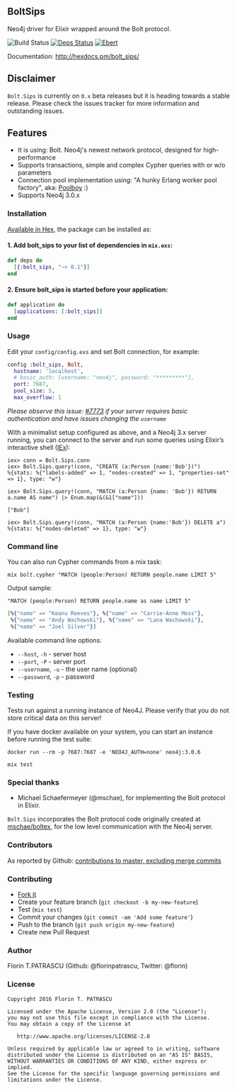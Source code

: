## BoltSips

Neo4j driver for Elixir wrapped around the Bolt protocol.

![Build Status](https://travis-ci.org/florinpatrascu/bolt_sips.svg?branch=master)
[![Deps Status](https://beta.hexfaktor.org/badge/all/github/florinpatrascu/bolt_sips.svg)](https://beta.hexfaktor.org/github/florinpatrascu/bolt_sips)
[![Ebert](https://ebertapp.io/github/florinpatrascu/bolt_sips.svg)](https://ebertapp.io/github/florinpatrascu/bolt_sips)

Documentation: http://hexdocs.pm/bolt_sips/


## Disclaimer

`Bolt.Sips` is currently on `0.x` beta releases but it is heading towards a stable release. Please check the issues tracker for more information and outstanding issues.

## Features

  * It is using: Bolt. Neo4j's newest network protocol, designed for high-performance
  * Supports transactions, simple and complex Cypher queries with or w/o parameters
  * Connection pool implementation using: "A hunky Erlang worker pool factory", aka: [Poolboy](http://github.com/devinus/poolboy) :)
  * Supports Neo4j 3.0.x

### Installation

[Available in Hex](https://hex.pm/packages/bolt_sips), the package can be installed as:

#### 1. Add bolt_sips to your list of dependencies in `mix.exs`:

```elixir
def deps do
  [{:bolt_sips, "~> 0.1"}]
end
```
#### 2. Ensure bolt_sips is started before your application:

```elixir
def application do
  [applications: [:bolt_sips]]
end
```

### Usage

Edit your `config/config.exs` and set Bolt connection, for example:

```elixir
config :bolt_sips, Bolt,
  hostname: 'localhost',
  # basic_auth: [username: "neo4j", password: "*********"],
  port: 7687,
  pool_size: 5,
  max_overflow: 1
```

*Please observe this issue: [#7773](https://github.com/neo4j/neo4j/issues/7773) if your server requires basic authentication and have issues changing the `username`*

With a minimalist setup configured as above, and a Neo4j 3.x server running, you can connect to the server and run some queries using Elixir’s interactive shell ([IEx](http://elixir-lang.org/docs/stable/iex/IEx.html)):

    iex> conn = Bolt.Sips.conn
    iex> Bolt.Sips.query!(conn, "CREATE (a:Person {name:'Bob'})")
    %{stats: %{"labels-added" => 1, "nodes-created" => 1, "properties-set" => 1}, type: "w"}
    
    iex> Bolt.Sips.query!(conn, "MATCH (a:Person {name: 'Bob'}) RETURN a.name AS name") |> Enum.map(&(&1["name"]))
    
    ["Bob"]
    
    iex> Bolt.Sips.query!(conn, "MATCH (a:Person {name:'Bob'}) DELETE a")
    %{stats: %{"nodes-deleted" => 1}, type: "w"}

### Command line

You can also run Cypher commands from a mix task:

    mix bolt.cypher "MATCH (people:Person) RETURN people.name LIMIT 5"

Output sample:

    "MATCH (people:Person) RETURN people.name as name LIMIT 5"

```elixir    
[%{"name" => "Keanu Reeves"}, %{"name" => "Carrie-Anne Moss"},
 %{"name" => "Andy Wachowski"}, %{"name" => "Lana Wachowski"},
 %{"name" => "Joel Silver"}]
```

Available command line options:

- `--host`, `-h` - server host
- `--port`, `-P` - server port
- `--username`, `-u` - the user name (optional)
- `--password`, `-p` - password

### Testing

Tests run against a running instance of Neo4J. Please verify that you do not store critical data on this server!

If you have docker available on your system, you can start an instance before running the test suite:

```shell
docker run --rm -p 7687:7687 -e 'NEO4J_AUTH=none' neo4j:3.0.6
```

```shell
mix test
```

### Special thanks

- Michael Schaefermeyer (@mschae), for implementing the Bolt protocol in Elixir. 

`Bolt.Sips` incorporates the Bolt protocol code originally created at [mschae/boltex](https://github.com/mschae/boltex), for the low level communication with the Neo4j server.  

### Contributors

As reported by Github: [contributions to master, excluding merge commits](https://github.com/florinpatrascu/bolt_sips/graphs/contributors)

### Contributing

- [Fork it](https://github.com/florinpatrascu/bolt_sips/fork)
- Create your feature branch (`git checkout -b my-new-feature`)
- Test (`mix test`)
- Commit your changes (`git commit -am 'Add some feature'`)
- Push to the branch (`git push origin my-new-feature`)
- Create new Pull Request

### Author

Florin T.PATRASCU (Github: @florinpatrascu, Twitter: @florin)

### License

```
Copyright 2016 Florin T. PATRASCU

Licensed under the Apache License, Version 2.0 (the "License");
you may not use this file except in compliance with the License.
You may obtain a copy of the License at

   http://www.apache.org/licenses/LICENSE-2.0

Unless required by applicable law or agreed to in writing, software
distributed under the License is distributed on an "AS IS" BASIS,
WITHOUT WARRANTIES OR CONDITIONS OF ANY KIND, either express or implied.
See the License for the specific language governing permissions and
limitations under the License.
```
